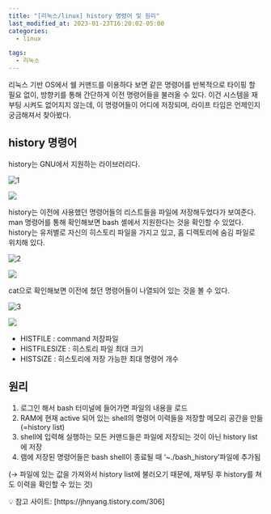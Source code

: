 ```yaml
---
title: "[리눅스/linux] history 명령어 및 원리"
last_modified_at: 2023-01-23T16:20:02-05:00
categories:
  - linux

tags:
  - 리눅스
---
```


리눅스 기반 OS에서 쉘 커맨드를 이용하다 보면 같은 명령어를 반복적으로 타이핑 할 필요 없이, 방향키를 통해 간단하게 이전 명령어들을 불러올 수 있다. 이건 시스템을 재부팅 시켜도 없어지지 않는데, 이 명령어들이 어디에 저장되며, 라이프 타임은 언제인지 궁금해져서 찾아봤다.


## history 명령어

history는 GNU에서 지원하는 라이브러리다.

![1](https://user-images.githubusercontent.com/63995044/214060667-64eae1e6-402f-48e5-8937-d598d332a13b.png)<p alighn="center"><img src='https://user-images.githubusercontent.com/63995044/214060667-64eae1e6-402f-48e5-8937-d598d332a13b.png'></p>

history는 이전에 사용했던 명령어들의 리스트들을 파일에 저장해두었다가 보여준다. man 명령어를 통해 확인해보면 bash 셸에서 지원한다는 것을 확인할 수 있었다. history는 유저별로 자신의 히스토리 파일을 가지고 있고, 홈 디렉토리에 숨김 파일로 위치해 있다. 

![2](https://user-images.githubusercontent.com/63995044/214063544-4a2751e4-c3fb-401f-88cd-d68badbc6d70.png)<p alighn="center"><img src='https://user-images.githubusercontent.com/63995044/214063544-4a2751e4-c3fb-401f-88cd-d68badbc6d70.png'></p>


 cat으로 확인해보면 이전에 쳤던 명령어들이 나열되어 있는 것을 볼 수 있다.

![3](https://user-images.githubusercontent.com/63995044/214063679-0a602c6c-20fc-4add-8aa4-5203eb386723.png)<p alighn="center"><img src='https://user-images.githubusercontent.com/63995044/214063679-0a602c6c-20fc-4add-8aa4-5203eb386723.png'></p>


- HISTFILE : command 저장파일
- HISTFILESIZE : 히스토리 파일 최대 크기
- HISTSIZE : 히스토리에 저장 가능한 최대 명령어 개수


## 원리

1. 로그인 해서 bash 터미널에 들어가면 파일의 내용을 로드
2. RAM에 현재 active 되어 있는 shell의 명령어 이력들을 저장할 메모리 공간을 만듦(=history list)
3. shell에 입력해 실행하는 모든 커맨드들은 파일에 저장되는 것이 아닌 history list에 저장
4. 램에 저장된 명령어들은 bash shell이 종료될 때 ‘~./bash_history’파일에 추가됨

(→ 파일에 있는 값을 가져와서 history list에 불러오기 때문에, 재부팅 후 history를 쳐도 이력을 확인할 수 있는 것)

<aside>
💡 참고 사이트: [https://jhnyang.tistory.com/306]
</aside>